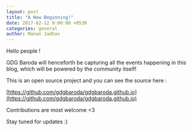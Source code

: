 ```yaml
---
layout: post
title: "A New Beginning!"
date: 2017-02-12 9:00:00 +0530
categories: general
author: Manan Jadhav
---
```


Hello people !

GDG Baroda will henceforth be capturing all the events happening in this blog, which
will be powered by the community itself!

This is an open source project and you can see the source here :

[https://github.com/gdgbaroda/gdgbaroda.github.io](https://github.com/gdgbaroda/gdgbaroda.github.io)

Contributions are most welcome <3

Stay tuned for updates :)